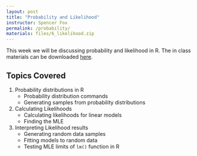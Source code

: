 ```yaml
---
layout: post
title: "Probability and Likelihood"
instructor: Spencer Fox
permalink: /probability/
materials: files/6_likelihood.zip
---
```


This week we will be discussing probability and likelihood in R. The in class materials can be downloaded [here](https://github.com/CCBBatUT/rstats_fall2016/raw/gh-pages/files/6_likelihood.zip).

## Topics Covered
1. Probability distributions in R
    - Probability distribution commands
    - Generating samples from probability distributions
1. Calculating Likelihoods
    - Calculating likelihoods for linear models
    - Finding the MLE
1. Interpreting Likelihood results
    - Generating random data samples
    - Fitting models to random data
    - Testing MLE limits of `lm()` function in R